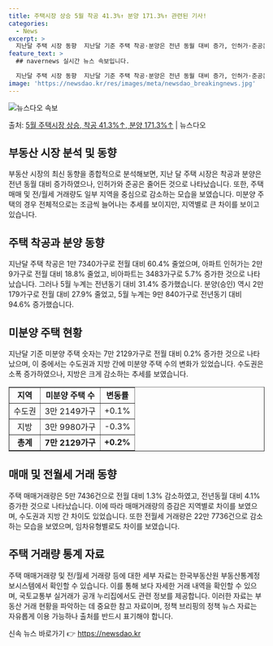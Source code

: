 ```yaml
---
title: 주택시장 상승 5월 착공 41.3%↑ 분양 171.3%↑ 관련된 기사!
categories:
  - News
excerpt: >
  지난달 주택 시장 동향  지난달 기준 주택 착공·분양은 전년 동월 대비 증가, 인허가·준공은 전년 동월 대비…
feature_text: >
  ## navernews 실시간 뉴스 속보입니다.

  지난달 주택 시장 동향  지난달 기준 주택 착공·분양은 전년 동월 대비 증가, 인허가·준공은 전년 동월 대비…
image: 'https://newsdao.kr/res/images/meta/newsdao_breakingnews.jpg'
---
```


![뉴스다오 속보](https://newsdao.kr/res/images/meta/newsdao_breakingnews.jpg)

<p>출처: <a href="https://newsdao.kr/4506" rel="dofollow">5월 주택시장 상승, 착공 41.3%↑, 분양 171.3%↑</a> | 뉴스다오</p>

<h2 data-ke-size="size26">부동산 시장 분석 및 동향</h2>
부동산 시장의 최신 동향을 종합적으로 분석해보면, 지난 달 주택 시장은 착공과 분양은 전년 동월 대비 증가하였으나, 인허가와 준공은 줄어든 것으로 나타났습니다. 또한, 주택 매매 및 전/월세 거래량도 일부 지역을 중심으로 감소하는 모습을 보였습니다. 미분양 주택의 경우 전체적으로는 조금씩 늘어나는 추세를 보이지만, 지역별로 큰 차이를 보이고 있습니다.

<h2 data-ke-size="size26">주택 착공과 분양 동향</h2>
<p data-ke-size="size16">지난달 주택 착공은 1만 7340가구로 전월 대비 60.4% 줄었으며, 아파트 인허가는 2만 9가구로 전월 대비 18.8% 줄었고, 비아파트는 3483가구로 5.7% 증가한 것으로 나타났습니다. 그러나 5월 누계는 전년동기 대비 31.4% 증가했습니다. 분양(승인) 역시 2만 179가구로 전월 대비 27.9% 줄었고, 5월 누계는 9만 840가구로 전년동기 대비 94.6% 증가했습니다.</p>

<h2 data-ke-size="size26">미분양 주택 현황</h2>
<p data-ke-size="size16">지난달 기준 미분양 주택 숫자는 7만 2129가구로 전월 대비 0.2% 증가한 것으로 나타났으며, 이 중에서는 수도권과 지방 간에 미분양 주택 수의 변화가 있었습니다. 수도권은 소폭 증가하였으나, 지방은 크게 감소하는 추세를 보였습니다.</p>

<table style="width: 100%;" border="1">
<tbody>
<tr>
<td style="text-align: center; height: 17px;"><b>지역</b></td>
<td style="text-align: center; height: 17px;"><b>미분양 주택 수</b></td>
<td style="text-align: center; height: 17px;"><b>변동률</b></td>
</tr>
<tr>
<td style="text-align: center; height: 17px;">수도권</td>
<td style="text-align: center; height: 17px;">3만 2149가구</td>
<td style="text-align: center; height: 17px;">+0.1%</td>
</tr>
<tr>
<td style="text-align: center; height: 17px;">지방</td>
<td style="text-align: center; height: 17px;">3만 9980가구</td>
<td style="text-align: center; height: 17px;">-0.3%</td>
</tr>
<tr>
<td style="text-align: center; height: 17px;"><b>총계</b></td>
<td style="text-align: center; height: 17px;"><b>7만 2129가구</b></td>
<td style="text-align: center; height: 17px;"><b>+0.2%</b></td>
</tr>
</tbody>
</table>

<h2 data-ke-size="size26">매매 및 전월세 거래 동향</h2>
<p data-ke-size="size16">주택 매매거래량은 5만 7436건으로 전월 대비 1.3% 감소하였고, 전년동월 대비 4.1% 증가한 것으로 나타났습니다. 이에 따라 매매거래량의 증감은 지역별로 차이를 보였으며, 수도권과 지방 간 차이도 있었습니다. 또한 전월세 거래량은 22만 7736건으로 감소하는 모습을 보였으며, 임차유형별로도 차이를 보였습니다.</p>

<h2 data-ke-size="size26">주택 거래량 통계 자료</h2>
<p data-ke-size="size16">주택 매매거래량 및 전/월세 거래량 등에 대한 세부 자료는 한국부동산원 부동산통계정보시스템에서 확인할 수 있습니다. 이를 통해 보다 자세한 거래 내역을 확인할 수 있으며, 국토교통부 실거래가 공개 누리집에서도 관련 정보를 제공합니다. 이러한 자료는 부동산 거래 현황을 파악하는 데 중요한 참고 자료이며, 정책 브리핑의 정책 뉴스 자료는 자유롭게 이용 가능하나 출처를 반드시 표기해야 합니다.</p> 

신속 뉴스 바로가기 👉 <a href="https://newsdao.kr" rel="dofollow">https://newsdao.kr</a>


